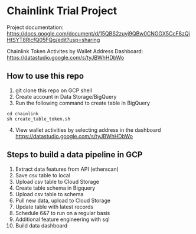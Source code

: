 # Chainlink Trial Project 

Project documentation: https://docs.google.com/document/d/15QBS2zuyj9QBw0CNGGX5CcF8zQjHtSYT8RlcfQ05FQg/edit?usp=sharing

Chainlink Token Activites by Wallet Address Dashboard: https://datastudio.google.com/s/tyJBWhHDbWo

## How to use this repo 
1. git clone this repo on GCP shell
2. Create account in Data Storage/BigQuery 
3. Run the following command to create table in BigQuery
``` 
cd chainlink
sh create_table_token.sh 
```
4. View wallet activities by selecting address in the dashboard
  https://datastudio.google.com/s/tyJBWhHDbWo

## Steps to build a data pipeline in GCP
1. Extract data features from API (etherscan) 
2. Save csv table to local
3. Upload csv table to Cloud Storage
4. Create table schema in Bigquery 
5. Upload csv table to schema 
6. Pull new data, upload to Cloud Storage 
7. Update table with latest records 
8. Schedule 6&7 to run on a regular basis 
9. Additional feature engineering with sql 
10. Build data dashboard 
